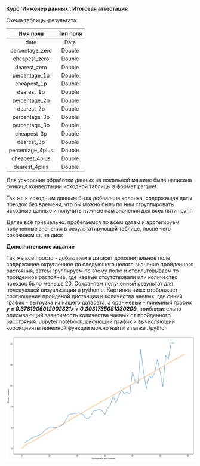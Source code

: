 **Курс 'Инженер данных'. Итоговая аттестация**

Схема таблицы-результата:

| Имя поля  | Тип поля |
|:---------:|:--------:|
|  date   |   Date   |
| percentage_zero |  Double  |
| cheapest_zero |   Double   |
| dearest_zero |   Double   |
| percentage_1p |   Double   |
| cheapest_1p |   Double   |
| dearest_1p |   Double   |
| percentage_2p |   Double   |
| dearest_2p |   Double   |
| percentage_3p |   Double   |
| percentage_3p |   Double   |
| cheapest_3p |   Double   |
| dearest_3p |   Double   |
| percentage_4plus |Double   |
| cheapest_4plus |   Double   |
| dearest_4plus |   Double   |

Для ускорения обработки данных на локальной машине была написана функиця конвертации исходной таблицы в формат parquet.


Так же к исходным данным была добвалена колонка, содержащая даты поездок без времени, что бы можно было по ним 
сгруппировать исходные данные и получить нужные нам значения для всех пяти групп


Далее всё тривиально: пробегаемся по всем датам и арргегируем полученные значения в результатирующей таблице, после чего сохраняем ее на диск


**Дополнительное задание**

Так же все просто - добавляем в датасет дополнительное поле, содержащее округлённое до следующего целого значение пройденного
растояния, затем группируем по этому полю и отфильтовываем то пройденное растояние, где чаевые отсутствовали или количество 
поездок было меньше 20. Сохраняем полученный результат для поледующей визуализации в python'е.
Картинка ниже отображает соотношение пройденой дистанции и количества чаевых, где синий график - выгрузка из нашего 
датасета, а оранжевый - линейный график  **_y = 0.3781906012902321x + 0.3031735051330209_**, приблизительно
описывающий зависимость количества чаевых от пройденного расстояния. Jupyter notebook, рисующий график и вычисляющий
коофициэнты линейной функции можно найти в папке ./python

![](https://github.com/KurlesHS/de-attestation/blob/master/images/dist_and_tip.png?raw=true)



